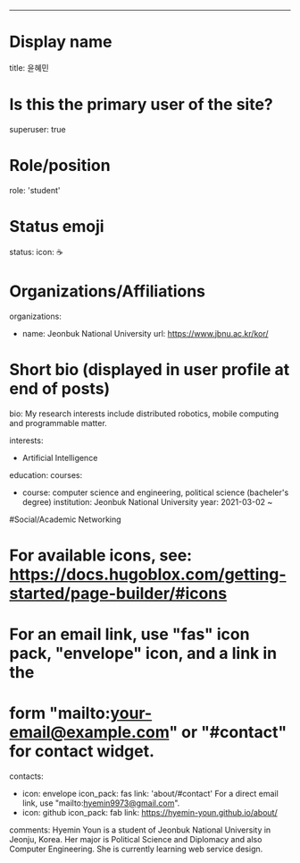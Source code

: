 ---
# Display name
title: 윤혜민

# Is this the primary user of the site?
superuser: true

# Role/position
role: 'student'

# Status emoji
status:
  icon: ☕️

# Organizations/Affiliations
organizations:
- name: Jeonbuk National University
  url: https://www.jbnu.ac.kr/kor/

# Short bio (displayed in user profile at end of posts)
bio: My research interests include distributed robotics, mobile computing and programmable matter.

interests:
- Artificial Intelligence

education:
  courses:
  - course: computer science and engineering, political science (bacheler's degree)
    institution: Jeonbuk National University
    year: 2021-03-02 ~


#Social/Academic Networking
# For available icons, see: https://docs.hugoblox.com/getting-started/page-builder/#icons
#   For an email link, use "fas" icon pack, "envelope" icon, and a link in the
#   form "mailto:your-email@example.com" or "#contact" for contact widget.
contacts:
  - icon: envelope
    icon_pack: fas
    link: 'about/#contact' For a direct email link, use "mailto:hyemin9973@gmail.com".
  - icon: github
    icon_pack: fab
    link: https://hyemin-youn.github.io/about/



comments:
Hyemin Youn is a student of Jeonbuk National University in Jeonju, Korea. Her major is Political Science and Diplomacy and also Computer Engineering. She is currently learning web service design.



